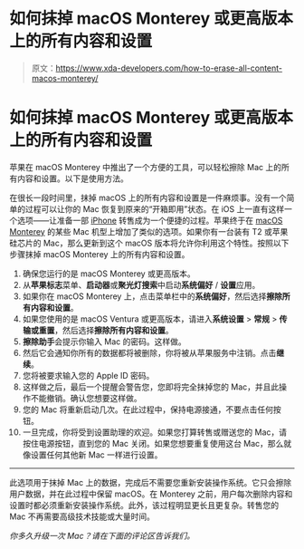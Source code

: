 # 如何抹掉 macOS Monterey 或更高版本上的所有内容和设置

> 原文：<https://www.xda-developers.com/how-to-erase-all-content-macos-monterey/>

# 如何抹掉 macOS Monterey 或更高版本上的所有内容和设置

苹果在 macOS Monterey 中推出了一个方便的工具，可以轻松擦除 Mac 上的所有内容和设置。以下是使用方法。

在很长一段时间里，抹掉 macOS 上的所有内容和设置是一件麻烦事。没有一个简单的过程可以让你的 Mac 恢复到原来的“开箱即用”状态。在 iOS 上一直有这样一个选项——让准备一部 [iPhone](http://xda-developers.com/iphone-13) 转售成为一个便捷的过程。苹果终于在 [macOS Monterey](http://xda-developers.com/macos-monterey) 的某些 Mac 机型上增加了类似的选项。如果你有一台装有 T2 或苹果硅芯片的 Mac，那么更新到这个 macOS 版本将允许你利用这个特性。按照以下步骤抹掉 macOS Monterey 上的所有内容和设置。

1.  确保您运行的是 macOS Monterey 或更高版本。
2.  从**苹果标志**菜单、**启动器**或**聚光灯搜索**中启动**系统偏好** / **设置**应用。
3.  如果你在 macOS Monterey 上，点击菜单栏中的**系统偏好**，然后选择**擦除所有内容和设置**。​​​​​​
4.  如果您使用的是 macOS Ventura 或更高版本，请进入**系统设置** > **常规** > **传输或重置**，然后选择**擦除所有内容和设置**。​​​​​​
5.  **擦除助手**会提示你输入 Mac 的密码。这样做。
6.  然后它会通知你所有的数据都将被删除，你将被从苹果服务中注销。点击**继续**。
7.  您将被要求输入您的 Apple ID 密码。
8.  这样做之后，最后一个提醒会警告您，您即将完全抹掉您的 Mac，并且此操作不能撤销。确认您想要这样做。
9.  您的 Mac 将重新启动几次。在此过程中，保持电源接通，不要点击任何按钮。
10.  一旦完成，你将受到设置助理的欢迎。如果您打算转售或赠送您的 Mac，请按住电源按钮，直到您的 Mac 关闭。如果您想要重复使用这台 Mac，那么就像设置任何其他新 Mac 一样进行设置。

* * *

此选项用于抹掉 Mac 上的数据，完成后不需要您重新安装操作系统。它只会擦除用户数据，并在此过程中保留 macOS。在 Monterey 之前，用户每次删除内容和设置时都必须重新安装操作系统。此外，该过程明显更长且更复杂。转售您的 Mac 不再需要高级技术技能或大量时间。

*你多久升级一次 Mac？请在下面的评论区告诉我们。*